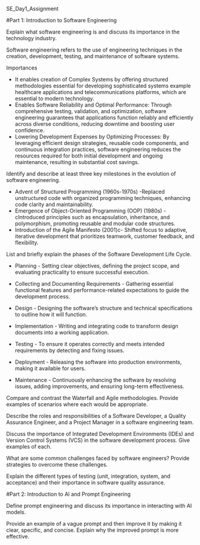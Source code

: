 SE_Day1_Assignment

#Part 1: Introduction to Software Engineering

Explain what software engineering is and discuss its importance in the technology industry. 

Software engineering refers to the use of engineering techniques in the creation, development, testing, and maintenance of software systems.

Importances
- It enables creation of Complex Systems by offering structured methodologies essential for developing sophisticated systems example healthcare applications and telecommunications platforms, which are essential to modern technology.
- Enables Software Reliability and Optimal Performance: Through comprehensive testing, validation, and optimization, software engineering guarantees that applications function reliably and efficiently across diverse conditions, reducing downtime and boosting user confidence.
- Lowering Development Expenses by Optimizing Processes: By leveraging efficient design strategies, reusable code components, and continuous integration practices, software engineering reduces the resources required for both initial development and ongoing maintenance, resulting in substantial cost savings.

Identify and describe at least three key milestones in the evolution of software engineering.  
- Advent of Structured Programming (1960s-1970s) -Replaced unstructured code with organized programming techniques, enhancing code clarity and maintainability.
- Emergence of Object-Oriented Programming (OOP) (1980s) - cIntroduced principles such as encapsulation, inheritance, and polymorphism, promoting reusable and modular code structures.
- Introduction of the Agile Manifesto (2001)c- Shifted focus to adaptive, iterative development that prioritizes teamwork, customer feedback, and flexibility.

List and briefly explain the phases of the Software Development Life Cycle.
- Planning -
  Setting clear objectives, defining the project scope, and evaluating practicality to ensure successful execution.

- Collecting and Documenting Requirements - Gathering essential functional features and performance-related expectations to guide the development process.

- Design - Designing the software’s structure and technical specifications to outline how it will function.

- Implementation - Writing and integrating code to transform design documents into a working application.

- Testing - To ensure it operates correctly and meets intended requirements by detecting and fixing issues.

- Deployment - Releasing the software into production environments, making it available for users.

- Maintenance - Continuously enhancing the software by resolving issues, adding improvements, and ensuring long-term effectiveness.

Compare and contrast the Waterfall and Agile methodologies. Provide examples of scenarios where each would be appropriate.

Describe the roles and responsibilities of a Software Developer, a Quality Assurance Engineer, and a Project Manager in a software engineering team.

Discuss the importance of Integrated Development Environments (IDEs) and Version Control Systems (VCS) in the software development process. Give examples of each.

What are some common challenges faced by software engineers? Provide strategies to overcome these challenges.

Explain the different types of testing (unit, integration, system, and acceptance) and their importance in software quality assurance.

#Part 2: Introduction to AI and Prompt Engineering

Define prompt engineering and discuss its importance in interacting with AI models.

Provide an example of a vague prompt and then improve it by making it clear, specific, and concise. Explain why the improved prompt is more effective.

